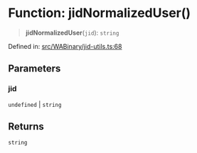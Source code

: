 # Function: jidNormalizedUser()

> **jidNormalizedUser**(`jid`): `string`

Defined in: [src/WABinary/jid-utils.ts:68](https://github.com/Fokusdotid/Baileys/blob/49e815e65b8f4aea31725e09dcf4815734557e39/src/WABinary/jid-utils.ts#L68)

## Parameters

### jid

`undefined` | `string`

## Returns

`string`
